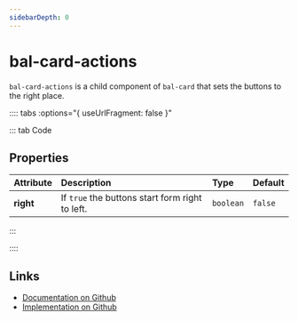 ```yaml
---
sidebarDepth: 0
---
```



# bal-card-actions

`bal-card-actions` is a child component of `bal-card` that sets the buttons to the right place.




:::: tabs :options="{ useUrlFragment: false }"

::: tab Code

## Properties


| Attribute | Description                                     | Type      | Default |
| :-------- | :---------------------------------------------- | :-------- | :------ |
| **right** | If `true` the buttons start form right to left. | `boolean` | `false` |


:::


::::

## Links

* [Documentation on Github](https://github.com/baloise/design-system/blob/master/docs/src/components/components/bal-card-actions.md)
* [Implementation on Github](https://github.com/baloise/design-system/blob/master/packages/components/src/components/bal-card-actions)
